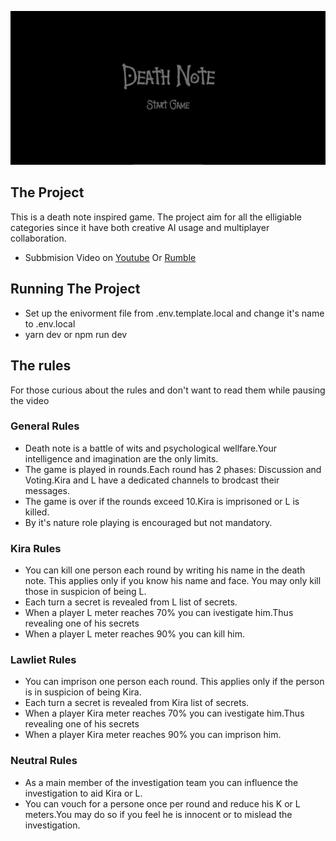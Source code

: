 ![Start Screen](https://github.com/IDIRYACINE/death-note-hackathon/blob/main/preview/StartScreen.png?raw=true)

## The Project
This is a death note inspired game.
The project aim for all the elligiable categories since it have both creative AI usage and multiplayer collaboration.

- Subbmision Video on [Youtube](https://www.youtube.com/watch?v=EkG2Jg3igHs)  Or  [Rumble](https://rumble.com/v3in4f5-death-note-inspired-game-webdevcody-hackathon.html)
## Running The Project
- Set up the enivorment file from .env.template.local and change it's name to .env.local
- yarn dev or npm run dev 

## The rules
For those curious about the rules and don't want to read them while pausing the video

### General Rules
 - Death note is a battle of wits and psychological wellfare.Your intelligence and imagination are the only limits.
 - The game is played in rounds.Each round has 2 phases: Discussion and Voting.Kira and L have a dedicated channels to brodcast their messages.
 - The game is over if the rounds exceed 10.Kira is imprisoned or L is killed.
 - By it's nature role playing is encouraged but not mandatory.

### Kira Rules
 - You can kill one person each round by writing his name in the death note. This applies only if you know his name and face. You may only kill those in suspicion of being L.
 - Each turn a secret is revealed from L list of secrets.
 - When a player L meter reaches 70% you can ivestigate him.Thus revealing one of his secrets
 - When a player L meter reaches 90% you can kill him.

### Lawliet Rules
 - You can imprison one person each round. This applies only if the person is in suspicion of being Kira.
 - Each turn a secret is revealed from Kira list of secrets.
 - When a player Kira meter reaches 70% you can ivestigate him.Thus revealing one of his secrets
 - When a player Kira meter reaches 90% you can imprison him.

### Neutral Rules
 - As a main member of the investigation team you can influence the investigation to aid Kira or L.
 - You can vouch for a persone once per round and reduce his K or L meters.You may do so if you feel he is innocent or to mislead the investigation.
